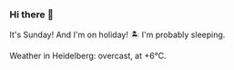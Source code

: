 ### Hi there :wave:

It's Sunday! And I'm on holiday! :desert_island: I'm probably sleeping.

Weather in Heidelberg: overcast, at +6°C.
